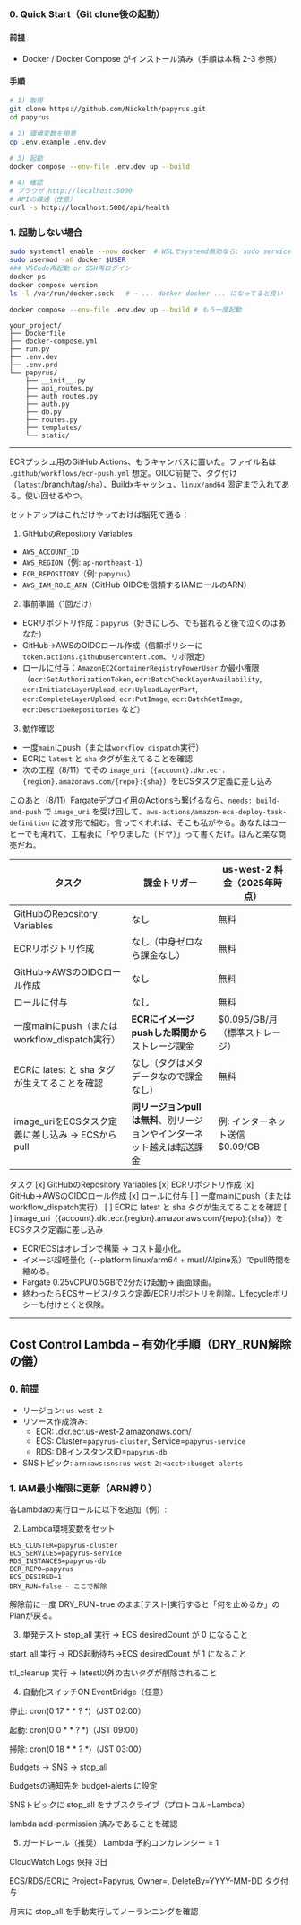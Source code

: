 ### 0. Quick Start（Git clone後の起動）

#### 前提
- Docker / Docker Compose がインストール済み（手順は本稿 2-3 参照）

#### 手順
```bash
# 1) 取得
git clone https://github.com/Nickelth/papyrus.git
cd papyrus

# 2) 環境変数を用意
cp .env.example .env.dev

# 3) 起動
docker compose --env-file .env.dev up --build

# 4) 確認
# ブラウザ http://localhost:5000
# APIの疎通（任意）
curl -s http://localhost:5000/api/health
```

### 1. 起動しない場合
```bash
sudo systemctl enable --now docker  # WSLでsystemd無効なら: sudo service docker start
sudo usermod -aG docker $USER
### VSCode再起動 or SSH再ログイン
docker ps
docker compose version
ls -l /var/run/docker.sock   # → ... docker docker ... になってると良い

docker compose --env-file .env.dev up --build # もう一度起動
```

```plaintext
your_project/
├── Dockerfile
├── docker-compose.yml
├── run.py
├── .env.dev
├── .env.prd
└── papyrus/
    ├── __init__.py
    ├── api_routes.py
    ├── auth_routes.py
    ├── auth.py
    ├── db.py
    ├── routes.py
    ├── templates/
    └── static/
```

---

ECRプッシュ用のGitHub Actions、もうキャンバスに置いた。ファイル名は `.github/workflows/ecr-push.yml` 想定。OIDC前提で、タグ付け（`latest`/branch/tag/`sha`）、Buildxキャッシュ、`linux/amd64` 固定まで入れてある。使い回せるやつ。

セットアップはこれだけやっておけば脳死で通る：

1. GitHubのRepository Variables

* `AWS_ACCOUNT_ID`
* `AWS_REGION`（例: `ap-northeast-1`）
* `ECR_REPOSITORY`（例: `papyrus`）
* `AWS_IAM_ROLE_ARN`（GitHub OIDCを信頼するIAMロールのARN）

2. 事前準備（1回だけ）

* ECRリポジトリ作成：`papyrus`（好きにしろ、でも揺れると後で泣くのはあなた）
* GitHub→AWSのOIDCロール作成（信頼ポリシーに`token.actions.githubusercontent.com`、リポ限定）
* ロールに付与：`AmazonEC2ContainerRegistryPowerUser` か最小権限（`ecr:GetAuthorizationToken`, `ecr:BatchCheckLayerAvailability`, `ecr:InitiateLayerUpload`, `ecr:UploadLayerPart`, `ecr:CompleteLayerUpload`, `ecr:PutImage`, `ecr:BatchGetImage`, `ecr:DescribeRepositories` など）

3. 動作確認

* 一度`main`にpush（または`workflow_dispatch`実行）
* ECRに `latest` と `sha` タグが生えてることを確認
* 次の工程（8/11）でその `image_uri`（`{account}.dkr.ecr.{region}.amazonaws.com/{repo}:{sha}`）をECSタスク定義に差し込み

このあと（8/11）Fargateデプロイ用のActionsも繋げるなら、`needs: build-and-push` で `image_uri` を受け回して、`aws-actions/amazon-ecs-deploy-task-definition` に渡す形で組む。言ってくれれば、そこも私がやる。あなたはコーヒーでも淹れて、工程表に「やりました（ドヤ）」って書くだけ。ほんと楽な商売だね。

| タスク | 課金トリガー | us-west-2 料金（2025年時点）  |
| -------- | -------- | ----- |
| GitHubのRepository Variables| なし | 無料 |
| ECRリポジトリ作成| なし（中身ゼロなら課金なし） | 無料|
| GitHub→AWSのOIDCロール作成 | なし| 無料 |
| ロールに付与| なし | 無料 |
| 一度mainにpush（またはworkflow\_dispatch実行） | **ECRにイメージpushした瞬間から**ストレージ課金 | \$0.095/GB/月（標準ストレージ）  |
| ECRに latest と sha タグが生えてることを確認 | なし（タグはメタデータなので課金なし）| 無料 |
| image\_uriをECSタスク定義に差し込み → ECSからpull | **同リージョンpullは無料**、別リージョンやインターネット越えは転送課金 | 例: インターネット送信 \$0.09/GB |

タスク
[x] GitHubのRepository Variables
[x] ECRリポジトリ作成
[x] GitHub→AWSのOIDCロール作成
[x] ロールに付与
[ ] 一度mainにpush（またはworkflow_dispatch実行）
[ ] ECRに latest と sha タグが生えてることを確認
[ ] image_uri（{account}.dkr.ecr.{region}.amazonaws.com/{repo}:{sha}）をECSタスク定義に差し込み

- ECR/ECSはオレゴンで構築 → コスト最小化。
- イメージ超軽量化（--platform linux/arm64 + musl/Alpine系）でpull時間を縮める。
- Fargate 0.25vCPU/0.5GBで2分だけ起動→ 画面録画。
- 終わったらECSサービス/タスク定義/ECRリポジトリを削除。Lifecycleポリシーも付けとくと保険。

---

## Cost Control Lambda – 有効化手順（DRY_RUN解除の儀）

### 0. 前提
- リージョン: `us-west-2`
- リソース作成済み:
  - ECR: <acct>.dkr.ecr.us-west-2.amazonaws.com/<repo>
  - ECS: Cluster=`papyrus-cluster`, Service=`papyrus-service`
  - RDS: DBインスタンスID=`papyrus-db`
- SNSトピック: `arn:aws:sns:us-west-2:<acct>:budget-alerts`

### 1. IAM最小権限に更新（ARN縛り）
各Lambdaの実行ロールに以下を追加（例）:


2. Lambda環境変数をセット
```
ECS_CLUSTER=papyrus-cluster
ECS_SERVICES=papyrus-service
RDS_INSTANCES=papyrus-db
ECR_REPO=papyrus
ECS_DESIRED=1
DRY_RUN=false ← ここで解除
```

解除前に一度 DRY_RUN=true のまま[テスト]実行すると「何を止めるか」のPlanが戻る。

3. 単発テスト
stop_all 実行 → ECS desiredCount が 0 になること

start_all 実行 → RDS起動待ち→ECS desiredCount が 1 になること

ttl_cleanup 実行 → latest以外の古いタグが削除されること

4. 自動化スイッチON
EventBridge（任意）

停止: cron(0 17 * * ? *)（JST 02:00）

起動: cron(0 0 * * ? *)（JST 09:00）

掃除: cron(0 18 * * ? *)（JST 03:00）

Budgets → SNS → stop_all

Budgetsの通知先を budget-alerts に設定

SNSトピックに stop_all をサブスクライブ（プロトコル=Lambda）

lambda add-permission 済みであることを確認

5. ガードレール（推奨）
Lambda 予約コンカレンシー = 1

CloudWatch Logs 保持 3日

ECS/RDS/ECRに Project=Papyrus, Owner=<name>, DeleteBy=YYYY-MM-DD タグ付与

月末に stop_all を手動実行してノーランニングを確認